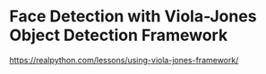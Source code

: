# Face Detection with Viola-Jones Object Detection Framework

https://realpython.com/lessons/using-viola-jones-framework/

